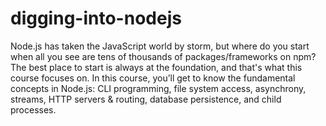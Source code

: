 # digging-into-nodejs
Node.js has taken the JavaScript world by storm, but where do you start when all you see are tens of thousands of packages/frameworks on npm? The best place to start is always at the foundation, and that's what this course focuses on. In this course, you’ll get to know the fundamental concepts in Node.js: CLI programming, file system access, asynchrony, streams, HTTP servers &amp; routing, database persistence, and child processes.
